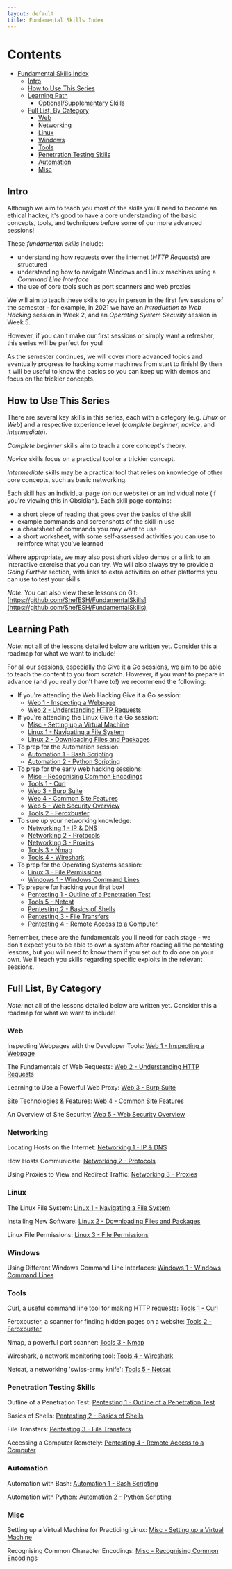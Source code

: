 ```yaml
---
layout: default
title: Fundamental Skills Index
---
```


# Contents
- [Fundamental Skills Index](#fundamental-skills-index)
  - [Intro](#intro)
  - [How to Use This Series](#how-to-use-this-series)
  - [Learning Path](#learning-path)
    - [Optional/Supplementary Skills](#optional/supplementary-skills)
  - [Full List, By Category](#full-list,-by-category)
    - [Web](#web)
    - [Networking](#networking)
    - [Linux](#linux)
    - [Windows](#windows)
    - [Tools](#tools)
    - [Penetration Testing Skills](#penetration-testing-skills)
    - [Automation](#automation)
    - [Misc](#misc)

## Intro

Although we aim to teach you most of the skills you'll need to become an ethical hacker, it's good to have a core understanding of the basic concepts, tools, and techniques before some of our more advanced sessions!

These *fundamental skills* include:
- understanding how requests over the internet (*HTTP Requests*) are structured
- understanding how to navigate Windows and Linux machines using a *Command Line Interface*
- the use of core tools such as port scanners and web proxies

We will aim to teach these skills to you in person in the first few sessions of the semester - for example, in 2021 we have an *Introduction to Web Hacking* session in Week 2, and an *Operating System Security* session in Week 5.

However, if you can't make our first sessions or simply want a refresher, this series will be perfect for you!

As the semester continues, we will cover more advanced topics and eventually progress to hacking some machines from start to finish! By then it will be useful to know the basics so you can keep up with demos and focus on the trickier concepts.

## How to Use This Series

There are several key skills in this series, each with a category (e.g. *Linux* or *Web*) and a respective experience level (*complete beginner*, *novice*, and *intermediate*).

*Complete beginner* skills aim to teach a core concept's theory.

*Novice* skills focus on a practical tool or a trickier concept.

*Intermediate* skills may be a practical tool that relies on knowledge of other core concepts, such as basic networking.

Each skill has an individual page (on our website) or an individual note (if you're viewing this in Obsidian). Each skill page contains:
- a short piece of reading that goes over the basics of the skill
- example commands and screenshots of the skill in use
- a cheatsheet of commands you may want to use
- a short worksheet, with some self-assessed activities you can use to reinforce what you've learned

Where appropriate, we may also post short video demos or a link to an interactive exercise that you can try. We will also always try to provide a *Going Further* section, with links to extra activities on other platforms you can use to test your skills.

*Note:* You can also view these lessons on Git: [https://github.com/ShefESH/FundamentalSkills](https://github.com/ShefESH/FundamentalSkills)

## Learning Path

*Note:* not all of the lessons detailed below are written yet. Consider this a roadmap for what we want to include!

For all our sessions, especially the Give it a Go sessions, we aim to be able to teach the content to you from scratch. However, if you *want* to prepare in advance (and you really don't have to!) we recommend the following:

- If you're attending the Web Hacking Give it a Go session:
	- [Web 1 - Inspecting a Webpage](/wiki/fundamental-skills/web-1---inspecting-a-webpage.pdf)
	- [Web 2 - Understanding HTTP Requests](/wiki/fundamental-skills/web-2---understanding-http-requests.pdf)
- If you're attending the Linux Give it a Go session:
	- [Misc - Setting up a Virtual Machine](/wiki/fundamental-skills/misc---setting-up-a-virtual-machine.pdf)
	- [Linux 1 - Navigating a File System](/wiki/fundamental-skills/linux-1---navigating-a-file-system.pdf)
	- [Linux 2 - Downloading Files and Packages](/wiki/fundamental-skills/linux-2---downloading-files-and-packages.pdf)
- To prep for the Automation session:
	- [Automation 1 - Bash Scripting](/wiki/fundamental-skills/automation-1---bash-scripting.pdf)
	- [Automation 2 - Python Scripting](/wiki/fundamental-skills/automation-2---python-scripting.pdf)
- To prep for the early web hacking sessions:
	- [Misc - Recognising Common Encodings](/wiki/fundamental-skills/misc---recognising-common-encodings.pdf)
	- [Tools 1 - Curl](/wiki/fundamental-skills/tools-1---curl.pdf)
	- [Web 3 - Burp Suite](/wiki/fundamental-skills/web-3---burp-suite.pdf)
	- [Web 4 - Common Site Features](/wiki/fundamental-skills/web-4---common-site-features.pdf)
	- [Web 5 - Web Security Overview](/wiki/fundamental-skills/web-5---web-security-overview.pdf)
	- [Tools 2 - Feroxbuster](/wiki/fundamental-skills/tools-2---feroxbuster.pdf)
- To sure up your networking knowledge:
	- [Networking 1 - IP & DNS](/wiki/fundamental-skills/networking-1---ip-&-dns.pdf)
	- [Networking 2 - Protocols](/wiki/fundamental-skills/networking-2---protocols.pdf)
	- [Networking 3 - Proxies](/wiki/fundamental-skills/networking-3---proxies.pdf)
	- [Tools 3 - Nmap](/wiki/fundamental-skills/tools-3---nmap.pdf)
	- [Tools 4 - Wireshark](/wiki/fundamental-skills/tools-4---wireshark.pdf)
- To prep for the Operating Systems session:
	- [Linux 3 - File Permissions](/wiki/fundamental-skills/linux-3---file-permissions.pdf)
	- [Windows 1 - Windows Command Lines](/wiki/fundamental-skills/windows-1---windows-command-lines.pdf)
- To prepare for hacking your first box!
	- [Pentesting 1 - Outline of a Penetration Test](/wiki/fundamental-skills/pentesting-1---outline-of-a-penetration-test.pdf)
	- [Tools 5 - Netcat](/wiki/fundamental-skills/tools-5---netcat.pdf)
	- [Pentesting 2 - Basics of Shells](/wiki/fundamental-skills/pentesting-2---basics-of-shells.pdf)
	- [Pentesting 3 - File Transfers](/wiki/fundamental-skills/pentesting-3---file-transfers.pdf)
	- [Pentesting 4 - Remote Access to a Computer](/wiki/fundamental-skills/pentesting-4---remote-access-to-a-computer.pdf)

Remember, these are the fundamentals you'll need for each stage - we don't expect you to be able to own a system after reading all the pentesting lessons, but you will need to know them if you set out to do one on your own. We'll teach you skills regarding specific exploits in the relevant sessions.

## Full List, By Category

*Note:* not all of the lessons detailed below are written yet. Consider this a roadmap for what we want to include!

### Web

Inspecting Webpages with the Developer Tools: [Web 1 - Inspecting a Webpage](https://shefesh.com/wiki/fundamental-skills/web-1---inspecting-a-webpage.pdf)

The Fundamentals of Web Requests: [Web 2 - Understanding HTTP Requests](https://shefesh.com/wiki/fundamental-skills/web-2---understanding-http-requests.pdf)

Learning to Use a Powerful Web Proxy: [Web 3 - Burp Suite](https://shefesh.com/wiki/fundamental-skills/web-3---burp-suite.pdf)

Site Technologies & Features: [Web 4 - Common Site Features](https://shefesh.com/wiki/fundamental-skills/web-4---common-site-features.pdf)

An Overview of Site Security: [Web 5 - Web Security Overview](https://shefesh.com/wiki/fundamental-skills/web-5---web-security-overview.pdf)

### Networking

Locating Hosts on the Internet: [Networking 1 - IP & DNS](https://shefesh.com/wiki/fundamental-skills/networking-1---ip-&-dns.pdf)

How Hosts Communicate: [Networking 2 - Protocols](https://shefesh.com/wiki/fundamental-skills/networking-2---protocols.pdf)

Using Proxies to View and Redirect Traffic: [Networking 3 - Proxies](https://shefesh.com/wiki/fundamental-skills/networking-3---proxies.pdf)

### Linux

The Linux File System: [Linux 1 - Navigating a File System](https://shefesh.com/wiki/fundamental-skills/linux-1---navigating-a-file-system.pdf)

Installing New Software: [Linux 2 - Downloading Files and Packages](https://shefesh.com/wiki/fundamental-skills/linux-2---downloading-files-and-packages.pdf)

Linux File Permissions: [Linux 3 - File Permissions](https://shefesh.com/wiki/fundamental-skills/linux-3---file-permissions.pdf)

### Windows

Using Different Windows Command Line Interfaces: [Windows 1 - Windows Command Lines](https://shefesh.com/wiki/fundamental-skills/windows-1---windows-command-lines.pdf)

### Tools

Curl, a useful command line tool for making HTTP requests: [Tools 1 - Curl](https://shefesh.com/wiki/fundamental-skills/tools-1---curl.pdf)

Feroxbuster, a scanner for finding hidden pages on a website: [Tools 2 - Feroxbuster](https://shefesh.com/wiki/fundamental-skills/tools-2---feroxbuster.pdf)

Nmap, a powerful port scanner: [Tools 3 - Nmap](https://shefesh.com/wiki/fundamental-skills/tools-3---nmap.pdf)

Wireshark, a network monitoring tool: [Tools 4 - Wireshark](https://shefesh.com/wiki/fundamental-skills/tools-4---wireshark.pdf)

Netcat, a networking 'swiss-army knife': [Tools 5 - Netcat](https://shefesh.com/wiki/fundamental-skills/tools-5---netcat.pdf)

### Penetration Testing Skills

Outline of a Penetration Test: [Pentesting 1 - Outline of a Penetration Test](https://shefesh.com/wiki/fundamental-skills/pentesting-1---outline-of-a-penetration-test.pdf)

Basics of Shells: [Pentesting 2 - Basics of Shells](https://shefesh.com/wiki/fundamental-skills/pentesting-2---basics-of-shells.pdf)

File Transfers: [Pentesting 3 - File Transfers](https://shefesh.com/wiki/fundamental-skills/pentesting-3---file-transfers.pdf)

Accessing a Computer Remotely: [Pentesting 4 - Remote Access to a Computer](https://shefesh.com/wiki/fundamental-skills/pentesting-4---remote-access-to-a-computer.pdf)

### Automation

Automation with Bash: [Automation 1 - Bash Scripting](https://shefesh.com/wiki/fundamental-skills/automation-1---bash-scripting.pdf)

Automation with Python: [Automation 2 - Python Scripting](https://shefesh.com/wiki/fundamental-skills/automation-2---python-scripting.pdf)

### Misc

Setting up a Virtual Machine for Practicing Linux: [Misc - Setting up a Virtual Machine](https://shefesh.com/wiki/fundamental-skills/misc---setting-up-a-virtual-machine.pdf)

Recognising Common Character Encodings: [Misc - Recognising Common Encodings](https://shefesh.com/wiki/fundamental-skills/misc---recognising-common-encodings.pdf)